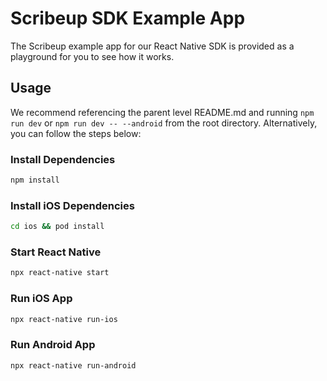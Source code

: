 # Scribeup SDK Example App

The Scribeup example app for our React Native SDK is provided as a playground for you to see how it works.

## Usage

We recommend referencing the parent level README.md and running `npm run dev` or `npm run dev -- --android` from the root directory. Alternatively, you can follow the steps below:

### Install Dependencies

```bash
npm install
```

### Install iOS Dependencies

```bash
cd ios && pod install
```

### Start React Native

```bash
npx react-native start
```

### Run iOS App

```bash
npx react-native run-ios
```

### Run Android App

```bash
npx react-native run-android
```

